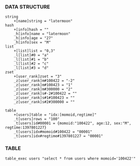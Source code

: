 ### DATA STRUCTURE

	string
		+[name]string = "latermoon"
	hash
		+[info]hash = ""
		_h[info]name = "latermoon"
		_h[info]age = "27"
		_h[info]sex = "M"
	list
		+[list]list = "0,3"
		_l[list]#0 = "a"
		_l[list]#1 = "b"
		_l[list]#2 = "c"
		_l[list]#3 = "d"
	zset
		+[user_rank]zset = "3"
		_z[user_rank]m#100422 = "-2"
		_z[user_rank]m#100423 = "1"
		_z[user_rank]m#300000 = "2"
		_z[user_rank]s#-2#100422 = ""
		_z[user_rank]s#1#100423 = ""
		_z[user_rank]s#2#300000 = ""

	table
		+[users]table = "idx:[momoid,regtime]"
		_t[users]rows = "100"
		_t[users]id#00001 = {momoid:"100422", age:12, sex:"M", regtime:1397801227}
		_t[users]idx#momoid#100422 = "00001"
		_t[users]idx#regtime#1397801227 = "00001"

### TABLE

	table_exec users "select * from users where momoid='100422'"